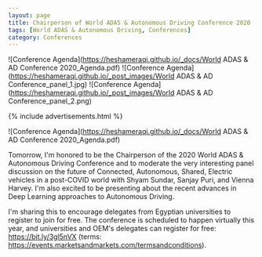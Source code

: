 ```yaml
---
layout: page
title: Chairperson of World ADAS & Autonomous Driving Conference 2020
tags: [World ADAS & Autonomous Driving, Conferences]
category: Conferences
---
```


<!---
<h2 style="text-align: center;"><strong>Distracted Driver Dataset</strong></h2>
<h4 style="text-align: center;"><strong>Hesham M. Eraqi <sup>1,3,*</sup>, Yehya Abouelnaga <sup>2,*</sup>, Mohamed H. Saad <sup>3</sup>, Mohamed N. Moustafa <sup>1</sup></strong></h4>
<p style="text-align: center;"><sup>1 </sup>The American University in Cairo<br /> <sup>2 </sup>Technical University of Munich<br /> <sup>3 </sup>Valeo Egypt<br /> <sup>* </sup>Both authors equally contributed to this work.</p>
-->

![Conference Agenda](https://heshameraqi.github.io/_docs/World ADAS & AD Conference 2020_Agenda.pdf)
![Conference Agenda](https://heshameraqi.github.io/_post_images/World ADAS & AD Conference_panel_1.jpg)
![Conference Agenda](https://heshameraqi.github.io/_post_images/World ADAS & AD Conference_panel_2.png)

{% include advertisements.html %}

![Conference Agenda](https://heshameraqi.github.io/_docs/World ADAS & AD Conference 2020_Agenda.pdf)

Tomorrow, I'm honored to be the Chairperson of the 2020 World ADAS & Autonomous Driving Conference and to moderate the very interesting panel discussion on the future of Connected, Autonomous, Shared, Electric vehicles in a post-COVID world with Shyam Sundar, Sanjay Puri, and Vienna Harvey. I'm also excited to be presenting about the recent advances in Deep Learning approaches to Autonomous Driving.

I'm sharing this to encourage delegates from Egyptian universities to register to join for free. The conference is scheduled to happen virtually this year, and universities and OEM's delegates can register for free: https://bit.ly/3gl5nVX (terms: https://events.marketsandmarkets.com/termsandconditions).


